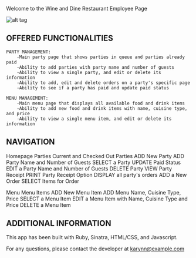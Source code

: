 Welcome to the Wine and Dine Restaurant Employee Page

![alt tag](http://imgur.com/N5QxVRw)



OFFERED FUNCTIONALITIES
-----------------------
	
	PARTY MANAGEMENT:
		-Main party page that shows parties in queue and parties already paid 
		-Ability to add parties with party name and number of guests
		-Ability to view a single party, and edit or delete its information
		-Ability to add, edit and delete orders on a party's specific page
		-Ability to see if a party has paid and update paid status
		
	MENU MANAGEMENT:
		-Main menu page that displays all available food and drink items 
		-Ability to add new food and drink items with name, cuisine type, and price
		-Ability to view a single menu item, and edit or delete its information

NAVIGATION
-----------------------

Homepage
Parties
Current and Checked Out Parties
ADD New Party
ADD Party Name and Number of Guests
SELECT a Party
UPDATE Paid Status
EDIT a Party Name and Number of Guests
DELETE Party
VIEW Party Receipt
PRINT Party Receipt Option
DISPLAY all party's orders
ADD a New Order
SELECT Items for Order

Menu
Menu Items
ADD New Menu Item
ADD Menu Name, Cuisine Type, Price
SELECT a Menu Item
EDIT a Menu Item with Name, Cuisine Type and Price
DELETE a Menu Item


ADDITIONAL INFORMATION
-----------------------

This app has been built with Ruby, Sinatra, HTML/CSS, and Javascript.

For any questions, please contact the developer at karynn@example.com
